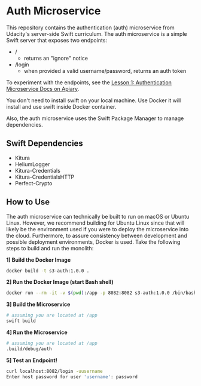 # Auth Microservice

This repository contains the authentication (auth) microservice from Udacity's server-side Swift curriculum. The auth microservice is a simple Swift server that exposes two endpoints:

- /
  - returns an "ignore" notice
- /login
  - when provided a valid username/password, returns an auth token

To experiment with the endpoints, see the [Lesson 1: Authentication Microservice Docs on Apiary](http://docs.l1auth.apiary.io/#).

You don't need to install swift on your local machine. Use Docker it will install and use swift inside Docker container.

Also, the auth microservice uses the Swift Package Manager to manage dependencies.

## Swift Dependencies

- Kitura
- HeliumLogger
- Kitura-Credentials
- Kitura-CredentialsHTTP
- Perfect-Crypto

## How to Use

The auth microservice can technically be built to run on macOS or Ubuntu Linux. However, we recommend building for Ubuntu Linux since that will likely be the environment used if you were to deploy the microservice into the cloud. Furthermore, to assure consistency between development and possible deployment environments, Docker is used. Take the following steps to build and run the monolith:

**1] Build the Docker Image**

```bash
docker build -t s3-auth:1.0.0 .
```

**2] Run the Docker Image (start Bash shell)**

```bash
docker run --rm -it -v $(pwd):/app -p 8082:8082 s3-auth:1.0.0 /bin/bash
```

**3] Build the Microservice**

```bash
# assuming you are located at /app
swift build
```

**4] Run the Microservice**

```bash
# assuming you are located at /app
.build/debug/auth
```

**5] Test an Endpoint!**

```bash
curl localhost:8082/login -uusername
Enter host password for user 'username': password
```
